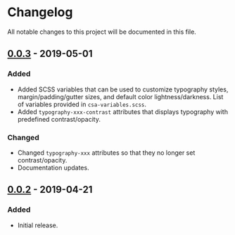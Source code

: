 # Changelog
All notable changes to this project will be documented in this file.

## [0.0.3] - 2019-05-01

### Added
- Added SCSS variables that can be used to customize typography styles, margin/padding/gutter sizes, and default color lightness/darkness. List of variables provided in `csa-variables.scss`.
- Added `typography-xxx-contrast` attributes that displays typography with predefined contrast/opacity.

### Changed
- Changed `typography-xxx` attributes so that they no longer set contrast/opacity.
- Documentation updates.


## [0.0.2] - 2019-04-21
### Added
- Initial release.

[Unreleased]: https://github.com/kctang/common-style-attributes/compare/v0.0.3...HEAD
[0.0.3]: https://github.com/kctang/common-style-attributes/compare/v0.0.2...v0.0.3
[0.0.2]: https://github.com/kctang/common-style-attributes/releases/tag/v0.0.2
